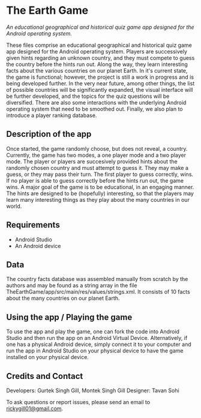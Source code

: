 # The Earth Game
*An educational geographical and historical quiz game app designed for the Android operating system.*

These files comprise an educational geographical and historical quiz game app designed for the Android operating system. Players are successively given hints regarding an unknown country, and they must compete to guess the country before the hints run out. Along the way, they learn interesting facts about the various countries on our planet Earth. In it's current state, the game is functional; however, the project is still a work in progress and is being developed further. In the very near future, among other things, the list of possible countries will be significantly expanded, the visual interface will be further developed, and the topics for the quiz questions will be diversified. There are also some interactions with the underlying Android operating system that need to be smoothed out. Finally, we also plan to introduce a player ranking database.

## Description of the app

Once started, the game randomly choose, but does not reveal, a country. Currently, the game has two modes, a one player mode and a two player mode. The player or players are succesively provided hints about the randomly chosen country and must attempt to guess it. They may make a guess, or they may pass their turn. The first player to guess correctly, wins. If no player is able to guess correctly before the hints run out, the game wins. A major goal of the game is to be educational, in an engaging manner. The hints are designed to be (hopefully) interesting, so that the players may learn many interesting things as they play about the many countries in our world.

## Requirements

* Android Studio
* An Android device

## Data

The country facts database was assembled manually from scratch by the authors and may be found as a string array in the file TheEarthGame/app/src/main/res/values/strings.xml. It consists of 10 facts about the many countries on our planet Earth.

## Using the app / Playing the game

To use the app and play the game, one can fork the code into Android Studio and then run the app on an Android Virtual Device. Alternatively, if one has a physical Android device, simply connect it to your computer and run the app in Android Studio on your physical device to have the game installed on your physical device.

## Credits and Contact

Developers: Gurtek Singh Gill, Montek Singh Gill
Designer: Tavan Sohi

To ask questions or report issues, please send an email to rickygill01@gmail.com.
